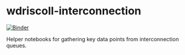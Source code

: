 # wdriscoll-interconnection

[![Binder](https://mybinder.org/badge_logo.svg)](https://mybinder.org/v2/gh/catalyst-cooperative/wdriscoll-interconnection/main?filepath=notebooks%2Fqueue_approval_rate.ipynb)

Helper notebooks for gathering key data points from interconnection queues.
